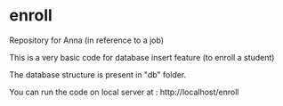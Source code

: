 # enroll

Repository for Anna (in reference to a job)

This is a very basic code for database insert feature (to enroll a student)

The database structure is present in "db" folder.

You can run the code on local server at : http://localhost/enroll
